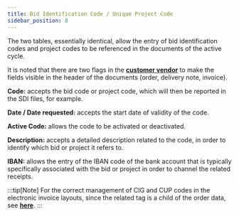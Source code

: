 ```yaml
---
title: Bid Identification Code / Unique Project Code 
sidebar_position: 8
---
```


The two tables, essentially identical, allow the entry of bid identification codes and project codes to be referenced in the documents of the active cycle.

It is noted that there are two flags in the [**customer vendor**](/docs/erp-home/registers/contacts/create-new-contact/accounting-data/customer-vendors-data/fiscal-information) to make the fields visible in the header of the documents (order, delivery note, invoice).

**Code:** accepts the bid code or project code, which will then be reported in the SDI files, for example.

**Date / Date requested:** accepts the start date of validity of the code.

**Active Code:** allows the code to be activated or deactivated.

**Description:** accepts a detailed description related to the code, in order to identify which bid or project it refers to.

**IBAN:** allows the entry of the IBAN code of the bank account that is typically specifically associated with the bid or project in order to channel the related receipts.

:::tip[Note]
For the correct management of CIG and CUP codes in the electronic invoice layouts, since the related tag is a child of the order data, see [**here**](/docs/finance-area/e-invoice/configuration_einvoice).
:::
